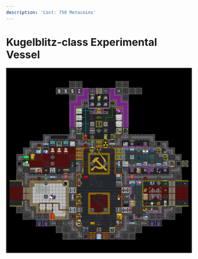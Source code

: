 ```yaml
---
description: 'Cost: 750 Metacoins'
---
```


# Kugelblitz-class Experimental Vessel

![](<../../.gitbook/assets/image (3).png>)
